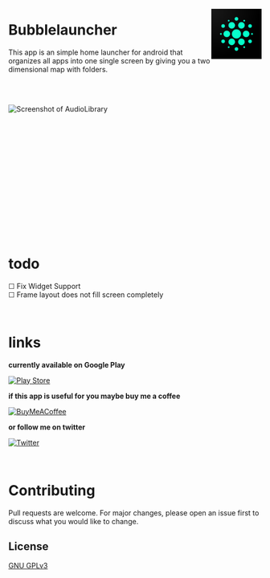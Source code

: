 
<img src="https://github.com/Joshua-M-Schmidt/Bubblealuncher/blob/main/assets/play_store_512.png?raw=true" align="right"
     alt="Bubblelauncher Logo" width="100" height="100">

# Bubblelauncher 

This app is an simple home launcher for android that organizes all apps into one single screen by giving you 
a two dimensional map with folders.


</br>
</br>

<img src="https://github.com/Joshua-M-Schmidt/Bubblealuncher/blob/main/assets/presentation.png?raw=true"
align="right"
  alt="Screenshot of AudioLibrary"
  width="1000" height="300">

# todo

&#x2610; Fix Widget Support </br>
&#x2610; Frame layout does not fill screen completely

</br>

# links

**currently available on Google Play**

[![Play Store](https://img.shields.io/badge/Google_Play-414141?style=for-the-badge&logo=google-play&logoColor=white)]("https://play.google.com/store/apps/details?id=source.nova.com.bubblelauncherfree")

**if this app is useful for you maybe buy me a coffee**

[![BuyMeACoffee](https://img.shields.io/badge/Buy%20Me%20a%20Coffee-ffdd00?style=for-the-badge&logo=buy-me-a-coffee&logoColor=black)](https://www.buymeacoffee.com/joshuamschmidt)

**or follow me on twitter**

[![Twitter](https://img.shields.io/badge/Twitter-%231DA1F2.svg?style=for-the-badge&logo=Twitter&logoColor=white)](https://twitter.com/WrngPhilosophr)

</br>

# Contributing

Pull requests are welcome. For major changes, please open an issue first
to discuss what you would like to change.

## License

[GNU GPLv3](https://choosealicense.com/licenses/gpl-3.0/)

